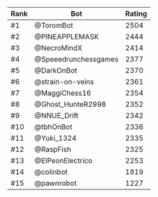 Rank|Bot|Rating
---|---|---
#1|@ToromBot|2504
#2|@PINEAPPLEMASK|2444
#3|@NecroMindX|2414
#4|@Speeedrunchessgames|2377
#5|@DarkOnBot|2370
#6|@strain-on-veins|2361
#7|@MaggiChess16|2354
#8|@Ghost_HunteR2998|2352
#9|@NNUE_Drift|2342
#10|@tbhOnBot|2336
#11|@Yuki_1324|2335
#12|@RaspFish|2325
#13|@ElPeonElectrico|2253
#14|@colinbot|1819
#15|@pawnrobot|1227
